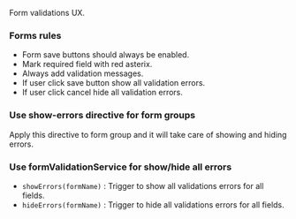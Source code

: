 Form validations UX.
### Forms rules
 * Form save buttons should always be enabled.
 * Mark required field with red asterix.
 * Always add validation messages.
 * If user click save button show all validation errors.
 * If user click cancel hide all validation errors.
### Use show-errors directive for form groups
Apply this directive to form group and it will take care of showing and hiding errors.

### Use formValidationService for show/hide all errors
 * `showErrors(formName)`
 	:
 	Trigger to show all validations errors for all fields.
 * `hideErrors(formName)`
 	:
 	Trigger to hide all validations errors for all fields.